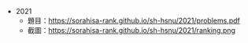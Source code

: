 -   2021
    -   題目：https://sorahisa-rank.github.io/sh-hsnu/2021/problems.pdf
    -   截圖：https://sorahisa-rank.github.io/sh-hsnu/2021/ranking.png